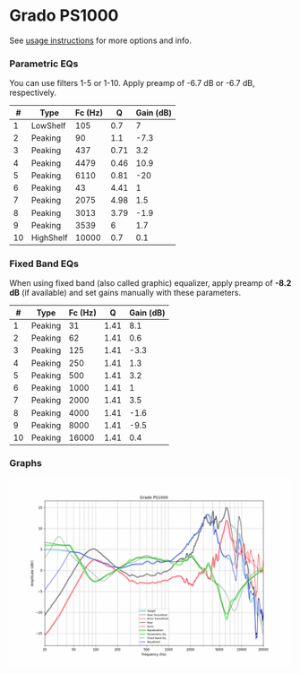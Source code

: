 # Grado PS1000
See [usage instructions](https://github.com/jaakkopasanen/AutoEq#usage) for more options and info.

### Parametric EQs
You can use filters 1-5 or 1-10. Apply preamp of -6.7 dB or -6.7 dB, respectively.

|   # | Type      |   Fc (Hz) |    Q |   Gain (dB) |
|-----|-----------|-----------|------|-------------|
|   1 | LowShelf  |       105 | 0.7  |         7   |
|   2 | Peaking   |        90 | 1.1  |        -7.3 |
|   3 | Peaking   |       437 | 0.71 |         3.2 |
|   4 | Peaking   |      4479 | 0.46 |        10.9 |
|   5 | Peaking   |      6110 | 0.81 |       -20   |
|   6 | Peaking   |        43 | 4.41 |         1   |
|   7 | Peaking   |      2075 | 4.98 |         1.5 |
|   8 | Peaking   |      3013 | 3.79 |        -1.9 |
|   9 | Peaking   |      3539 | 6    |         1.7 |
|  10 | HighShelf |     10000 | 0.7  |         0.1 |

### Fixed Band EQs
When using fixed band (also called graphic) equalizer, apply preamp of **-8.2 dB** (if available) and set gains manually with these parameters.

|   # | Type    |   Fc (Hz) |    Q |   Gain (dB) |
|-----|---------|-----------|------|-------------|
|   1 | Peaking |        31 | 1.41 |         8.1 |
|   2 | Peaking |        62 | 1.41 |         0.6 |
|   3 | Peaking |       125 | 1.41 |        -3.3 |
|   4 | Peaking |       250 | 1.41 |         1.3 |
|   5 | Peaking |       500 | 1.41 |         3.2 |
|   6 | Peaking |      1000 | 1.41 |         1   |
|   7 | Peaking |      2000 | 1.41 |         3.5 |
|   8 | Peaking |      4000 | 1.41 |        -1.6 |
|   9 | Peaking |      8000 | 1.41 |        -9.5 |
|  10 | Peaking |     16000 | 1.41 |         0.4 |

### Graphs
![](./Grado%20PS1000.png)
